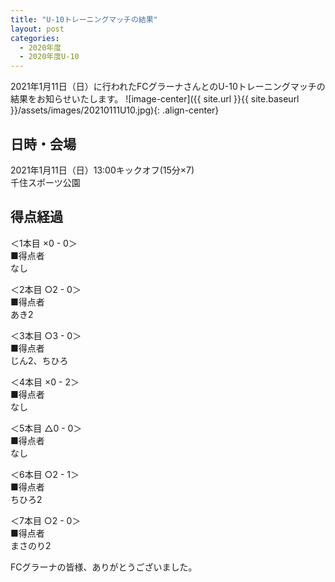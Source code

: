 ```yaml
---
title: "U-10トレーニングマッチの結果"
layout: post
categories:
  - 2020年度
  - 2020年度U-10
---
```


2021年1月11日（日）に行われたFCグラーナさんとのU-10トレーニングマッチの結果をお知らせいたします。
![image-center]({{ site.url }}{{ site.baseurl }}/assets/images/20210111U10.jpg){: .align-center}

## 日時・会場

2021年1月11日（日）13:00キックオフ(15分×7)<br>
千住スポーツ公園

## 得点経過

＜1本目 ×0 - 0＞<br>
■得点者<br>
なし

＜2本目 ○2 - 0＞<br>
■得点者<br>
あき2

＜3本目 ○3 - 0＞<br>
■得点者<br>
じん2、ちひろ

＜4本目 ×0 - 2＞<br>
■得点者<br>
なし

＜5本目 △0 - 0＞<br>
■得点者<br>
なし

＜6本目 ○2 - 1＞<br>
■得点者<br>
ちひろ2

＜7本目 ○2 - 0＞<br>
■得点者<br>
まさのり2

FCグラーナの皆様、ありがとうございました。

